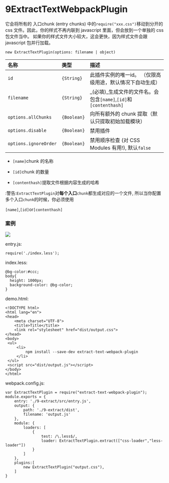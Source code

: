 # 9ExtractTextWebpackPlugin

它会将所有的 入口chunk \(entry chunks\) 中的`require("xxx.css")`移动到分开的 css 文件。因此，你的样式不再内联到 javascript 里面，但会放到一个单独的 css 包文件当中。 如果你的样式文件大小较大，这会更快，因为样式文件会跟 javascript 包并行加载。

```
new ExtractTextPlugin(options: filename | object)
```

| 名称 | 类型 | 描述 |
| :--- | :--- | :--- |
| `id` | `{String}` | 此插件实例的唯一id。 （仅限高级用途，默认情况下自动生成） |
| `filename` | `{String}` | _\(必填\)_生成文件的文件名。会包含`[name]`,`[id]`和`[contenthash]` |
| `options.allChunks` | `{Boolean}` | 向所有额外的 chunk 提取（默认只提取初始加载模块） |
| `options.disable` | `{Boolean}` | 禁用插件 |
| `options.ignoreOrder` | `{Boolean}` | 禁用顺序检查 \(对 CSS Modules 有用!\), 默认`false` |

* `[name]`chunk 的名称

* `[id]`chunk 的数量

* `[contenthash]`提取文件根据内容生成的哈希

:警告:`ExtractTextPlugin`对**每个入口**`chunk`都生成对应的一个文件, 所以当你配置多个入口`chunk`的时候，你必须使用

`[name]`,`[id]`or`[contenthash]`

### 案例

![](/assets/QQ截图20170727122030.png)

entry.js:

```
require('./index.less');
```

index.less:

```
@bg-color:#ccc;
body{
  height: 1000px;
  background-color: @bg-color;
}
```

demo.html:

```
<!DOCTYPE html>
<html lang="en">
<head>
    <meta charset="UTF-8">
    <title>Title</title>
    <link rel="stylesheet" href="dist/output.css">
</head>
<body>
 <ul>
     <li>
         npm install --save-dev extract-text-webpack-plugin
     </li>
 </ul>
 <script src="dist/output.js"></script>
</body>
</html>
```

webpack.config.js:

```
var ExtractTextPlugin = require("extract-text-webpack-plugin");
module.exports = {
    entry: './9-extract/src/entry.js',
    output: {
        path: './9-extract/dist',
        filename: 'output.js'
    },
    module: {
        loaders: [
            {
                test: /\.less$/, 
                loader: ExtractTextPlugin.extract(["css-loader","less-loader"])
            }
        ]
    },
    plugins:[
        new ExtractTextPlugin("output.css"),
    ]
}
```



